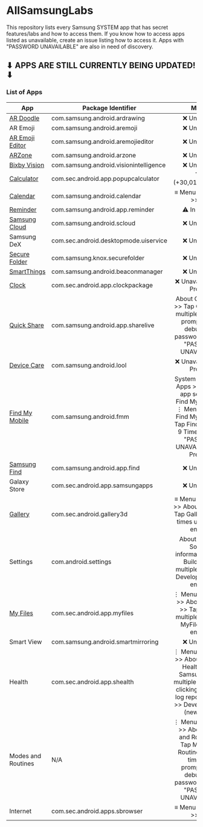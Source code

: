# AllSamsungLabs
This repository lists every Samsung SYSTEM app that has secret features/labs and how to access them. If you know how to access apps listed as unavailable, create an issue listing how to access it. Apps with "PASSWORD UNAVAILABLE" are also in need of discovery.

## ⬇ **APPS ARE STILL CURRENTLY BEING UPDATED!** ⬇

### List of Apps

| App | Package Identifier | Method |
| --- | --- | :---: |
| [AR Doodle](https://galaxystore.samsung.com/prepost/000005555018) | com.samsung.android.ardrawing | ❌ Unavailable |
| AR Emoji | com.samsung.android.aremoji | ❌ Unavailable |
| [AR Emoji Editor](https://galaxystore.samsung.com/prepost/000005360278) | com.samsung.android.aremojieditor | ❌ Unavailable |
| [ARZone](https://galaxystore.samsung.com/prepost/000005227810) | com.samsung.android.arzone | ❌ Unavailable |
| [Bixby Vision](https://galaxystore.samsung.com/prepost/000005897119) | com.samsung.android.visionintelligence | ❌ Unavailable |
| [Calculator](https://galaxystore.samsung.com/prepost/000005423481) | com.sec.android.app.popupcalculator | Type (+30,012,012,732+ |
| [Calendar](https://galaxystore.samsung.com/prepost/000006456935) | com.samsung.android.calendar | ≡ Menu >> Settings >> Labs |
| [Reminder](https://galaxystore.samsung.com/prepost/000006417222) | com.samsung.android.app.reminder | ⚠️ In Progress |
| [Samsung Cloud](https://galaxystore.samsung.com/detail/com.samsung.android.scloud) | com.samsung.android.scloud | ❌ Unavailable |
| Samsung DeX | com.sec.android.desktopmode.uiservice | ❌ Unavailable |
| [Secure Folder](https://galaxystore.samsung.com/prepost/000006837918) | com.samsung.knox.securefolder | ❌ Unavailable |
| [SmartThings](https://galaxystore.samsung.com/prepost/000004262296) | com.samsung.android.beaconmanager | ❌ Unavailable |
| [Clock](https://galaxystore.samsung.com/detail/com.sec.android.app.clockpackage) | com.sec.android.app.clockpackage | ❌ Unavailable/⚠️ In Progress |
| [Quick Share](https://galaxystore.samsung.com/detail/com.samsung.android.app.sharelive) | com.samsung.android.app.sharelive | About Quick Share >> Tap Quick Share multiple times until prompted for a debug mode password. >> Enter "PASSWORD UNAVAILABLE" |
| [Device Care](https://galaxystore.samsung.com/detail/com.samsung.android.lool) | com.samsung.android.lool | ❌ Unavailable/⚠️ In Progress |
| [Find My Mobile](https://galaxystore.samsung.com/prepost/000004700911) | com.samsung.android.fmm | System Settings >> Apps >> Samsung app settings >> Find My Mobile >> ⋮ Menu >> About Find My Mobile >> Tap Find My Mobile 9 Times >> Enter "PASSWORD UNAVAILABLE" >> Press OK |
| [Samsung Find](https://galaxystore.samsung.com/prepost/000007282521) | com.samsung.android.app.find | ❌ Unavailable |
| Galaxy Store | com.sec.android.app.samsungapps | ❌ Unavailable |
| [Gallery](https://galaxystore.samsung.com/prepost/000007860293) | com.sec.android.gallery3d | ≡ Menu >> Settings >> About Gallery >> Tap Gallery multiple times until Labs in enabled. |
| Settings | com.android.settings | About phone >> Software information >> Tap Build number multiple times until Developer mode is enabled. |
| [My Files](https://galaxystore.samsung.com/detail/com.sec.android.app.myfiles) | com.sec.android.app.myfiles | ⋮ Menu >> Settings >> About My Files >> Tap My Files multiple times until MyFiles Labs is enabled. |
| Smart View | com.samsung.android.smartmirroring | ❌ Unavailable |
| Health | com.sec.android.app.shealth | ⋮ Menu >> Settings >> About Samsung Health >> Tap Samsung Health multiple times. Keep clicking after Send log report appears. >> Developer mode (new) >> ON |
| Modes and Routines | N/A | ⋮ Menu >> Settings >> About Modes and Routines >> Tap Modes and Routines multiple times until prompted for a debug mode password. >> Enter "PASSWORD UNAVAILABLE" |
| Internet | com.sec.android.apps.sbrowser | ≡ Menu >> Settings >> Labs |

